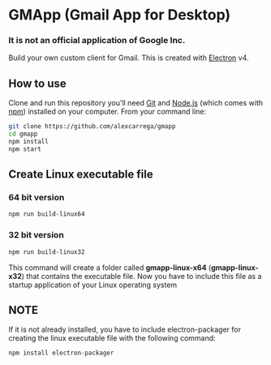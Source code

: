 # GMApp (Gmail App for Desktop)

### **It is not an official application of Google Inc.**

Build your own custom client for Gmail.
This is created with [Electron](https://electronjs.org/) v4.

## How to use

Clone and run this repository you'll need [Git](https://git-scm.com) and [Node.js](https://nodejs.org/en/download/) (which comes with [npm](http://npmjs.com)) installed on your computer. From your command line:

```bash
git clone https://github.com/alexcarrega/gmapp
cd gmapp
npm install
npm start
```

## Create Linux executable file

### 64 bit version

```bash
npm run build-linux64
```

### 32 bit version

```bash
npm run build-linux32
```

This command will create a folder called **gmapp-linux-x64** (**gmapp-linux-x32**) that contains the executable file. Now you have to include this file as a startup application of your Linux operating system 

## NOTE

If it is not already installed, you have to include electron-packager for creating the linux executable file with the following command: 

```bash
npm install electron-packager
```
